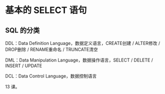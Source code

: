 # 基本的 SELECT 语句

## SQL 的分类

DDL：Data Definition Language，数据定义语言，CREATE创建 / ALTER修改 / DROP删除 / RENAME重命名 / TRUNCATE清空

DML：Data Manipulation Language，数据操作语言，SELECT / DELETE / INSERT / UPDATE

DCL：Data Control Language，数据控制语言

13 课。

